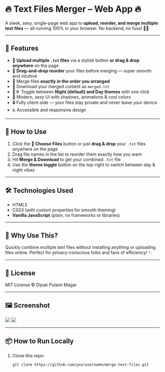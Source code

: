 # 🔥 Text Files Merger – Web App 🔥

A sleek, sexy, single-page web app to **upload, reorder, and merge multiple text files** — all running 100% in your browser. No backend, no fuss! 🚀✨

---

## 🚀 Features

- 📂 **Upload multiple `.txt` files** via a stylish button **or drag & drop anywhere** on the page  
- 🔄 **Drag-and-drop reorder** your files before merging — super smooth and intuitive  
- 📄 Merge files **exactly in the order you arranged**  
- 💾 Download your merged content as `merged.txt`  
- 🌙☀️ Toggle between **Night (default) and Day themes** with one click  
- 💅 Modern, sexy UI with shadows, animations & cool colors  
- 🔒 Fully client-side — your files stay private and never leave your device  
- ♿ Accessible and responsive design  

---

## 🎯 How to Use

1. Click the **📂 Choose Files** button or just **drag & drop** your `.txt` files anywhere on the page  
2. Drag file names in the list to reorder them exactly how you want  
3. Hit **Merge & Download** to get your combined `.txt` file  
4. Use the **theme toggle** button on the top-right to switch between day & night vibes  

---

## 🛠️ Technologies Used

- HTML5  
- CSS3 (with custom properties for smooth theming)  
- **Vanilla JavaScript** (plain, no frameworks or libraries)  

---

## 🤔 Why Use This?

Quickly combine multiple text files without installing anything or uploading files online. Perfect for privacy-conscious folks and fans of efficiency! ✨

---

## 📄 License

MIT License © Dipak Pulami Magar

---

## 🖼️ Screenshot

![](images/screenshot-1.jpg)
![](images/screenshot-2.jpg)

---

## 📦 How to Run Locally

1. Clone this repo:

   ```bash
   git clone https://github.com/yourusername/merge-text-files.git


